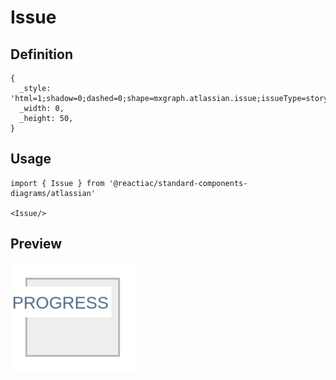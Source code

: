 # Issue

## Definition

```
{
  _style: 'html=1;shadow=0;dashed=0;shape=mxgraph.atlassian.issue;issueType=story;issuePriority=blocker;issueStatus=inProgress;verticalAlign=top;align=left;whiteSpace=wrap;overflow=hidden;spacingTop=25;strokeColor=#A8ADB0;fillColor=#EEEEEE;fontSize=12;backgroundOutline=1;sketch=0;',
  _width: 0,
  _height: 50,
}
```

## Usage

```
import { Issue } from '@reactiac/standard-components-diagrams/atlassian'

<Issue/>
```

## Preview

<img src="./issue.png" width="200"/>
